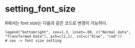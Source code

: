 # setting_font_size

R에서는 font size는 다음과 같은 코드로 변경이 가능하다.

```
legend("bottomright", cex=1.3, inset=.08, c("Normal data", "Transformed Data"), pch=c(2,1), col=c("blue", "red"))
# cex -> font size setting
```
